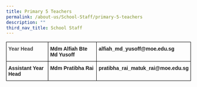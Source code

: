 ```yaml
---
title: Primary 5 Teachers
permalink: /about-us/School-Staff/primary-5-teachers
description: ""
third_nav_title: School Staff
---
```

<style type="text/css">
.tg  {border-collapse:collapse;border-spacing:0;}
.tg td{border-color:black;border-style:solid;border-width:1px;font-family:Arial, sans-serif;font-size:14px;
  overflow:hidden;padding:10px 5px;word-break:normal;}
.tg th{border-color:black;border-style:solid;border-width:1px;font-family:Arial, sans-serif;font-size:14px;
  font-weight:normal;overflow:hidden;padding:10px 5px;word-break:normal;}
.tg .tg-1wig{font-weight:bold;text-align:left;vertical-align:top}
.tg .tg-hiyw{color:#444;font-weight:bold;text-align:left;vertical-align:top}
</style>
<table class="tg">
<thead>
  <tr>
    <th class="tg-hiyw">Year Head</th>
    <th class="tg-1wig">Mdm Alfiah Bte Md Yusoff</th>
    <th class="tg-1wig">alfiah_md_yusoff@moe.edu.sg</th>
  </tr>
</thead>
<tbody>
  <tr>
    <td class="tg-1wig">Assistant Year Head</td>
    <td class="tg-1wig">Mdm Pratibha Rai</td>
    <td class="tg-1wig">pratibha_rai_matuk_rai@moe.edu.sg<br></td>
  </tr>
</tbody>
</table>